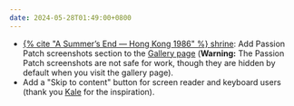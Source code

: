 ```yaml
---
date: 2024-05-28T01:49:00+0800
---
```


* [{% cite "A Summer’s End — Hong Kong 1986" %} shrine](/shrines/asummersend): Add Passion Patch screenshots section to the [Gallery page](/shrines/asummersend/gallery) (**Warning:** The Passion Patch screenshots are not safe for work, though they are hidden by default when you visit the gallery page).
* Add a "Skip to content" button for screen reader and keyboard users (thank you [Kale](https://kalechips.net/projects/snippets/skip) for the inspiration).
